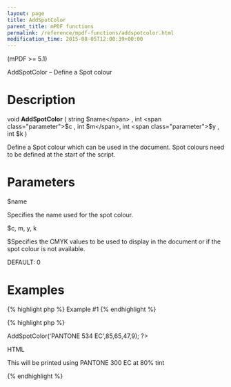 ```yaml
---
layout: page
title: AddSpotColor
parent_title: mPDF functions
permalink: /reference/mpdf-functions/addspotcolor.html
modification_time: 2015-08-05T12:00:39+00:00
---
```


<div>
<div>

(mPDF >= 5.1)

AddSpotColor – Define a Spot colour

# Description

void **AddSpotColor** ( string <span class="parameter">$name</span> , int <span class="parameter">$c</span> , int <span class="parameter">$m</span>, int <span class="parameter">$y</span> , int <span class="parameter">$k</span> )

Define a Spot colour which can be used in the document. Spot colours need to be defined at the start of the script.

# Parameters

<span class="parameter">$name</span>

Specifies the name used for the spot colour.

<span class="parameter">$c, m, y, k</span>

<span class="parameter">$S</span>pecifies the CMYK values to be used to display in the document or if the spot colour is not available.

<span class="smallblock">DEFAULT</span>: 0

# Examples

{% highlight php %}
Example #1
{% endhighlight %}

{% highlight php %}
<?php

$mpdf->AddSpotColor('PANTONE 534 EC',85,65,47,9);

?>

HTML

This will be printed using PANTONE 300 EC at 80% tint

{% endhighlight %}

</div>
</div>
